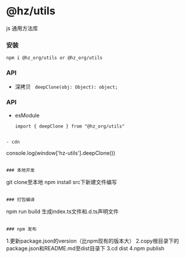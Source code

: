 # @hz/utils

js 通用方法库

### 安装

`npm i @hz_org/utils or @hz_org/utils`

### API

- 深拷贝
  ` deepClone(obj: Object): object;`

### API

- esModule
  ```
  import { deepClone } from "@hz_org/utils"
```

- cdn
  ```
  <script src="https://cdn.jsdelivr.net/npm/@hz_org/utils/index.js"></script>
  console.log(window['hz-utils'].deepClone())
```

### 本地开发

```
git clone至本地
npm install
src下新建文件编写
```

### 打包编译

```
npm run build 生成index.ts文件和.d.ts声明文件
```

### npm 发布

```
1.更新package.json的version（比npm现有的版本大）
2.copy根目录下的package.json和README.md至dist目录下
3.cd dist
4.npm publish
```